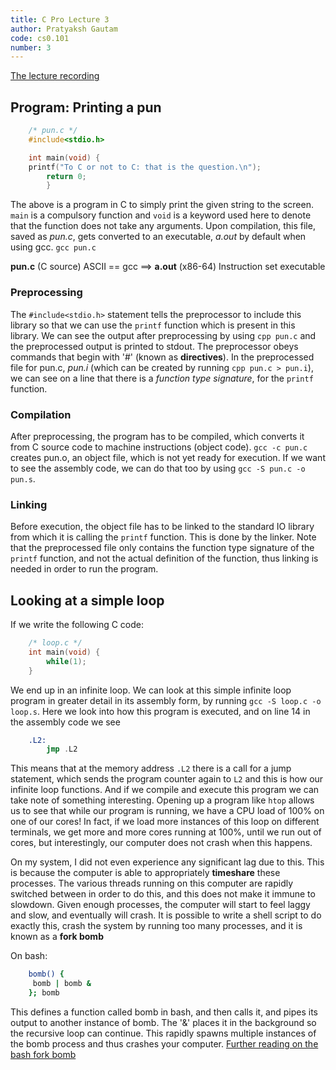 ```yaml
---
title: C Pro Lecture 3
author: Pratyaksh Gautam
code: cs0.101
number: 3
---
```

[The lecture recording](https://youtu.be/Gs_zV1JtXF0)
## Program: Printing a pun
```c
    /* pun.c */
    #include<stdio.h>

    int main(void) {
	printf("To C or not to C: that is the question.\n");
        return 0;
        }
```

The above is a program in C to simply print the given string to the screen. `main` is a compulsory function and `void` is a keyword used here to denote that the function does not take any arguments.
Upon compilation, this file, saved as *pun.c*, gets converted to an executable, *a.out* by default when using gcc.
`gcc pun.c`

**pun.c** (C source) ASCII    == gcc ==> **a.out** (x86-64) Instruction set executable

### Preprocessing

The `#include<stdio.h>` statement tells the preprocessor to include this library so that we can use the `printf` function which is present in this library.
We can see the output after preprocessing by using `cpp pun.c` and the preprocessed output is printed to stdout.
The preprocessor obeys commands that begin with '#' (known as **directives**). In the preprocessed file for pun.c, *pun.i* (which can be created by running `cpp pun.c > pun.i`), we can see on a line that there is a *function type signature*, for the `printf` function.

### Compilation

After preprocessing, the program has to be compiled, which converts it from C source code to machine instructions (object code).
`gcc -c pun.c` creates pun.o, an object file, which is not yet ready for execution.
If we want to see the assembly code, we can do that too by using `gcc -S pun.c -o pun.s`.

### Linking

Before execution, the object file has to be linked to the standard IO library from which it is calling the `printf` function. This is done by the linker. Note that the preprocessed file only contains the function type signature of the `printf` function, and not the actual definition of the function, thus linking is needed in order to run the program.

## Looking at a simple loop

If we write the following C code:
```c
    /* loop.c */
    int main(void) {
        while(1);
    }
```

We end up in an infinite loop. We can look at this simple infinite loop program in greater detail in its assembly form, by running `gcc -S loop.c -o loop.s`.
Here we look into how this program is executed, and on line 14 in the assembly code we see
```asm
    .L2:
	    jmp	.L2
```

This means that at the memory address `.L2` there is a call for a jump statement, which sends the program counter again to `L2` and this is how our infinite loop functions.
And if we compile and execute this program we can take note of something interesting. Opening up a program like `htop` allows us to see that while our program is running, we have a CPU load of 100% on one of our cores!
In fact, if we load more instances of this loop on different terminals, we get more and more cores running at 100%, until we run out of cores, but interestingly, our computer does not crash when this happens.

On my system, I did not even experience any significant lag due to this. This is because the computer is able to appropriately **timeshare** these processes.
The various threads running on this computer are rapidly switched between in order to do this, and this does not make it immune to slowdown. Given enough processes, the computer will start to feel laggy and slow, and eventually will crash.
It is possible to write a shell script to do exactly this, crash the system by running too many processes, and it is known as a **fork bomb**

On bash:
```bash
    bomb() { 
     bomb | bomb &
    }; bomb
```

This defines a function called bomb in bash, and then calls it, and pipes its output to another instance of bomb. The '&' places it in the background so the recursive loop can continue.
This rapidly spawns multiple instances of the bomb process and thus crashes your computer.
[Further reading on the bash fork bomb](https://www.cyberciti.biz/faq/understanding-bash-fork-bomb/)
